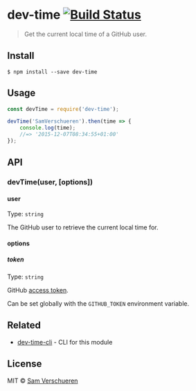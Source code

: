 # dev-time [![Build Status](https://travis-ci.org/SamVerschueren/dev-time.svg?branch=master)](https://travis-ci.org/SamVerschueren/dev-time)

> Get the current local time of a GitHub user.


## Install

```
$ npm install --save dev-time
```


## Usage

```js
const devTime = require('dev-time');

devTime('SamVerschueren').then(time => {
	console.log(time);
	//=> '2015-12-07T08:34:55+01:00'
});
```


## API

### devTime(user, [options])

#### user

Type: `string`

The GitHub user to retrieve the current local time for.

#### options

##### token

Type: `string`

GitHub [access token](https://github.com/settings/tokens/new).

Can be set globally with the `GITHUB_TOKEN` environment variable.


## Related

- [dev-time-cli](https://github.com/SamVerschueren/dev-time-cli) - CLI for this module


## License

MIT © [Sam Verschueren](http://github.com/SamVerschueren)
